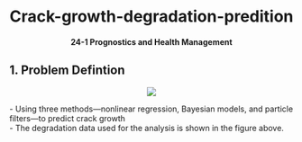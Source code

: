 <div align=center> <h1> Crack-growth-degradation-predition  </h1> </div>
<div align=center> <h4> 24-1 Prognostics and Health Management  </h4> </div>

## 1. Problem Defintion
<p align="center"><img src=https://github.com/Ijhee/Crack-growth-degradation-predition/assets/96717686/64f36e3d-3edd-464c-af45-497d9c533f80></p>
- Using three methods—nonlinear regression, Bayesian models, and particle filters—to predict crack growth<br>
- The degradation data used for the analysis is shown in the figure above.
